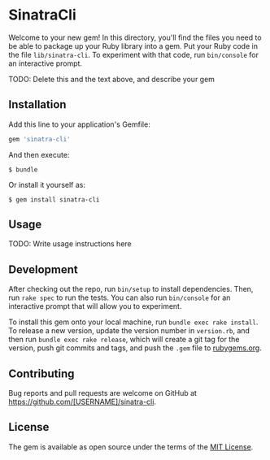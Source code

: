 # SinatraCli

Welcome to your new gem! In this directory, you'll find the files you need to be able to package up your Ruby library into a gem. Put your Ruby code in the file `lib/sinatra-cli`. To experiment with that code, run `bin/console` for an interactive prompt.

TODO: Delete this and the text above, and describe your gem

## Installation

Add this line to your application's Gemfile:

```ruby
gem 'sinatra-cli'
```

And then execute:

    $ bundle

Or install it yourself as:

    $ gem install sinatra-cli

## Usage

TODO: Write usage instructions here

## Development

After checking out the repo, run `bin/setup` to install dependencies. Then, run `rake spec` to run the tests. You can also run `bin/console` for an interactive prompt that will allow you to experiment.

To install this gem onto your local machine, run `bundle exec rake install`. To release a new version, update the version number in `version.rb`, and then run `bundle exec rake release`, which will create a git tag for the version, push git commits and tags, and push the `.gem` file to [rubygems.org](https://rubygems.org).

## Contributing

Bug reports and pull requests are welcome on GitHub at https://github.com/[USERNAME]/sinatra-cli.

## License

The gem is available as open source under the terms of the [MIT License](https://opensource.org/licenses/MIT).
